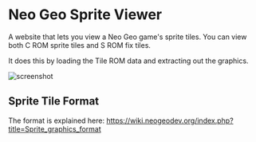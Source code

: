 # Neo Geo Sprite Viewer

A website that lets you view a Neo Geo game's sprite tiles. You can view both C ROM sprite tiles and S ROM fix tiles.

It does this by loading the Tile ROM data and extracting out the graphics.

![screenshot](https://raw.githubusercontent.com/city41/neospriteviewer/master/neoSpriteViewer.png)

## Sprite Tile Format

The format is explained here: https://wiki.neogeodev.org/index.php?title=Sprite_graphics_format
